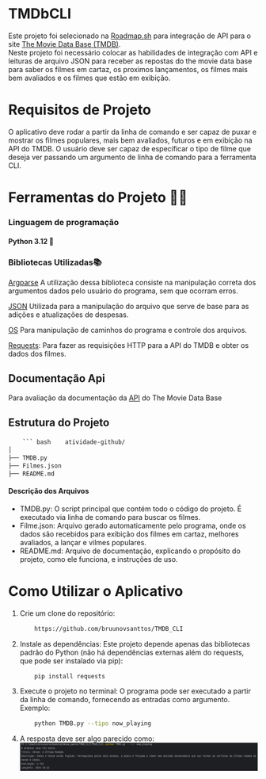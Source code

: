 # TMDbCLI
Este projeto foi selecionado na [Roadmap.sh](https://roadmap.sh/projects/tmdb-cli) para integração de API para o site [The Movie Data Base (TMDB)](https://www.themoviedb.org/).  
Neste projeto foi necessário colocar as habilidades de integração com API e leituras de arquivo JSON para receber as repostas do the movie data base para saber os filmes em cartaz, os proximos lançamentos, os filmes mais bem avaliados e os filmes que estão em exibição. 

# Requisitos de Projeto

O aplicativo deve rodar a partir da linha de comando e ser capaz de puxar e mostrar os filmes populares, mais bem avaliados, futuros e em exibição na API do TMDB. O usuário deve ser capaz de especificar o tipo de filme que deseja ver passando um argumento de linha de comando para a ferramenta CLI.  

# Ferramentas do Projeto 🔨🔧  
### Linguagem de programação
#### Python 3.12  🐍 

### Bibliotecas Utilizadas📚
[Argparse](https://docs.python.org/pt-br/3/library/argparse.html#module-argparse) A utilização dessa biblioteca consiste na manipulação correta dos argumentos dados pelo usuário do programa, sem que ocorram erros.  

[JSON](https://docs.python.org/pt-br/3/library/json.html) Utilizada para a manipulação do arquivo que serve de base para as adições e atualizações de despesas.

[OS](https://docs.python.org/pt-br/3/library/os.html#module-os) Para manipulação de caminhos do programa e controle dos arquivos.

[Requests](https://docs.python.org/pt-br/3/library/http.client.html): Para fazer as requisições HTTP para a API do TMDB e obter os dados dos filmes.

## Documentação Api
Para avaliação da documentação da [API](https://developer.themoviedb.org/reference/movie-now-playing-list) do The Movie Data Base

## Estrutura do Projeto 

        ``` bash    atividade-github/
    │
    ├── TMDB.py 
    ├── Filmes.json   
    ├── README.md  

#### Descrição dos Arquivos
* TMDB.py: O script principal que contém todo o código do projeto. É executado via linha de comando para buscar os filmes.
* Filme.json: Arquivo gerado automaticamente pelo programa, onde os dados são recebidos para exibição dos filmes em cartaz, melhores avaliados, a lançar e vilmes populares.
* README.md: Arquivo de documentação, explicando o propósito do projeto, como ele funciona, e instruções de uso.


# Como Utilizar o Aplicativo

1. Crie um clone do repositório:
    ```bash
        https://github.com/bruunovsanttos/TMDB_CLI

2. Instale as dependências: Este projeto depende apenas das bibliotecas padrão do Python (não há dependências externas além do requests, que pode ser instalado via pip):
    ```bash 
        pip install requests
3. Execute o projeto no terminal: O programa pode ser executado a partir da linha de comando, fornecendo as entradas como argumento. Exemplo:
    ```bash
        python TMDB.py --tipo now_playing
4. A resposta deve ser algo parecido como:
    ![img.png](img.png)
    